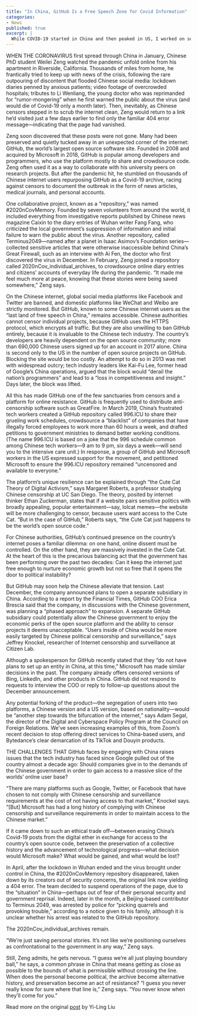 ```yaml
---
title: "In China, GitHub Is a Free Speech Zone for Covid Information"
categories:
- News
published: true
excerpt: |
  While COVID-19 started in China and then peaked in US, I worked on some related open source projects. I learnt many things along the way, including government policies, team management, online collaboration, as well as GitHub usage. Here is one perspective reported by WIERD on free speech in China, with my own story involved.
---
```

WHEN THE CORONAVIRUS first spread through China in January, Chinese PhD student Weilei Zeng watched the pandemic unfold online from his apartment in Riverside, California. Thousands of miles from home, he frantically tried to keep up with news of the crisis, following the rare outpouring of discontent that flooded Chinese social media: lockdown diaries penned by anxious patients; video footage of overcrowded hospitals; tributes to Li Wenliang, the young doctor who was reprimanded for “rumor-mongering” when he first warned the public about the virus (and would die of Covid-19 only a month later). Then, inevitably, as Chinese censors stepped in to scrub the internet clean, Zeng would return to a link he’d visited just a few days earlier to find only the familiar 404 error message—indicating that the page had vanished.

Zeng soon discovered that these posts were not gone. Many had been preserved and quietly tucked away in an unexpected corner of the internet: GitHub, the world’s largest open source software site. Founded in 2008 and acquired by Microsoft in 2018, GitHub is popular among developers and programmers, who use the platform mostly to share and crowdsource code. Zeng often used it as a way to collaborate with his university peers on research projects. But after the pandemic hit, he stumbled on thousands of Chinese internet users repurposing GitHub as a Covid-19 archive, racing against censors to document the outbreak in the form of news articles, medical journals, and personal accounts.


One collaborative project, known as a “repository,” was named #2020nCovMemory. Founded by seven volunteers from around the world, it included everything from investigative reports published by Chinese news magazine Caixin to the diary entries of Wuhan writer Fang Fang, who criticized the local government’s suppression of information and initial failure to warn the public about the virus. Another repository, called Terminus2049—named after a planet in Isaac Asimov’s Foundation series—collected sensitive articles that were otherwise inaccessible behind China’s Great Firewall, such as an interview with Ai Fen, the doctor who first discovered the virus in December. In February, Zeng joined a repository called 2020nCov_individual_archives, to crowdsource online diary entries and citizens’ accounts of everyday life during the pandemic. “It made me feel much more at peace, knowing that these stories were being saved somewhere,” Zeng says.

On the Chinese internet, global social media platforms like Facebook and Twitter are banned, and domestic platforms like WeChat and Weibo are strictly monitored. But GitHub, known to some Chinese internet users as the “last land of free speech in China,” remains accessible. Chinese authorities cannot censor individual projects, because GitHub uses the HTTPS protocol, which encrypts all traffic. But they are also unwilling to ban GitHub entirely, because it is invaluable to the Chinese tech industry. The country’s developers are heavily dependent on the open source community; more than 690,000 Chinese users signed up for an account in 2017 alone. China is second only to the US in the number of open source projects on GitHub. Blocking the site would be too costly. An attempt to do so in 2013 was met with widespread outcry; tech industry leaders like Kai-Fu Lee, former head of Google’s China operations, argued that the block would “derail the nation’s programmers” and lead to a “loss in competitiveness and insight.” Days later, the block was lifted.

All this has made GitHub one of the few sanctuaries from censors and a platform for online resistance. GitHub is frequently used to distribute anti-censorship software such as GreatFire. In March 2019, China’s frustrated tech workers created a GitHub repository called 996.ICU to share their grueling work schedules, crowdsource a “blacklist” of companies that have illegally forced employees to work more than 60 hours a week, and drafted petitions to government ministries to demand better working conditions. (The name 996.ICU is based on a joke that the 996 schedule common among Chinese tech workers—9 am to 9 pm, six days a week—will send you to the intensive care unit.) In response, a group of GitHub and Microsoft workers in the US expressed support for the movement, and petitioned Microsoft to ensure the 996.ICU repository remained “uncensored and available to everyone.”


The platform’s unique resilience can be explained through “the Cute Cat Theory of Digital Activism,” says Margaret Roberts, a professor studying Chinese censorship at UC San Diego. The theory, posited by internet thinker Ethan Zuckerman, states that if a website pairs sensitive politics with broadly appealing, popular entertainment—say, lolcat memes—the website will be more challenging to censor, because users want access to the Cute Cat. “But in the case of GitHub,” Roberts says, “the Cute Cat just happens to be the world’s open source code.”

For Chinese authorities, GitHub’s continued presence on the country’s internet poses a familiar dilemma: on one hand, online dissent must be controlled. On the other hand, they are massively invested in the Cute Cat. At the heart of this is the precarious balancing act that the government has been performing over the past two decades: Can it keep the internet just free enough to nurture economic growth but not so free that it opens the door to political instability?

But GitHub may soon help the Chinese alleviate that tension. Last December, the company announced plans to open a separate subsidiary in China. According to a report by the Financial Times, GitHub COO Erica Brescia said that the company, in discussions with the Chinese government, was planning a “phased approach” to expansion. A separate GitHub subsidiary could potentially allow the Chinese government to enjoy the economic perks of the open source platform and the ability to censor projects it deems unacceptable. “Users inside of China would be more easily targeted by Chinese political censorship and surveillance,” says Jeffrey Knockel, researcher of Internet censorship and surveillance at Citizen Lab.

Although a spokesperson for GitHub recently stated that they “do not have plans to set up an entity in China, at this time,” Microsoft has made similar decisions in the past. The company already offers censored versions of Bing, LinkedIn, and other products in China. GitHub did not respond to requests to interview the COO or reply to follow-up questions about the December announcement.

Any potential forking of the product—the segregation of users into two platforms, a Chinese version and a US version, based on nationality—would be “another step towards the bifurcation of the internet,” says Adam Segal, the director of the Digital and Cyberspace Policy Program at the Council on Foreign Relations. We’ve seen increasing examples of this, from Zoom’s recent decision to stop offering direct services to China-based users, and Bytedance’s clear demarcation of its TikTok and Douyin products.

THE CHALLENGES THAT GitHub faces by engaging with China raises issues that the tech industry has faced since Google pulled out of the country almost a decade ago: Should companies give in to the demands of the Chinese government in order to gain access to a massive slice of the worlds’ online user base?

“There are many platforms such as Google, Twitter, or Facebook that have chosen to not comply with Chinese censorship and surveillance requirements at the cost of not having access to that market,” Knockel says. “[But] Microsoft has had a long history of complying with Chinese censorship and surveillance requirements in order to maintain access to the Chinese market.”

If it came down to such an ethical trade off—between erasing China’s Covid-19 posts from the digital ether in exchange for access to the country’s open source code, between the preservation of a collective history and the advancement of technological progress—what decision would Microsoft make? What would be gained, and what would be lost?

In April, after the lockdown in Wuhan ended and the virus brought under control in China, the #2020nCovMemory repository disappeared, taken down by its creators out of security concerns, the original link now yielding a 404 error. The team decided to suspend operations of the page, due to the “situation” in China—perhaps out of fear of their personal security and government reprisal. Indeed, later in the month, a Beijing-based contributor to Terminus 2049, was arrested by police for “picking quarrels and provoking trouble,” according to a notice given to his family, although it is unclear whether his arrest was related to the GitHub repository.



The 2020nCov_individual_archives remain.

“We’re just saving personal stories. It’s not like we’re positioning ourselves as confrontational to the government in any way,” Zeng says.

Still, Zeng admits, he gets nervous. “I guess we’re all just playing boundary ball,” he says, a common phrase in China that means getting as close as possible to the bounds of what is permissible without crossing the line. When does the personal become political, the archive become alternative history, and preservation become an act of resistance? “I guess you never really know for sure where that line is,” Zeng says. “You never know when they’ll come for you.”


Read more on the original [post](https://www.wired.com/story/china-github-free-speech-covid-information) by Yi-Ling Liu




